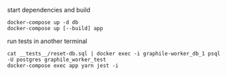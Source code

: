 start dependencies and build

```
docker-compose up -d db
docker-compose up [--build] app
```

run tests in another terminal

```
cat __tests__/reset-db.sql | docker exec -i graphile-worker_db_1 psql -U postgres graphile_worker_test
docker-compose exec app yarn jest -i
```
